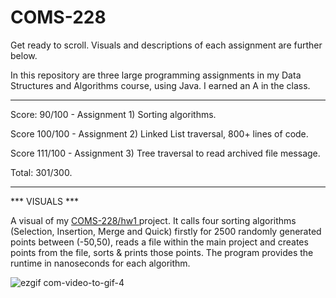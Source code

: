 # COMS-228

Get ready to scroll. Visuals and descriptions of each assignment are further below.

In this repository are three large programming assignments in my Data Structures and Algorithms course, using Java. I earned an A in the class.

___________

Score: 90/100 - Assignment 1) Sorting algorithms.

Score 100/100 - Assignment 2) Linked List traversal, 800+ lines of code. 

Score 111/100 - Assignment 3) Tree traversal to read archived file message.

Total: 301/300.

___________

*** VISUALS ***

A visual of my <a href="https://github.com/mccnick/COMS-228/tree/main/src/edu/iastate/cs228/hw1"> COMS-228/hw1 </a> project. It calls four sorting algorithms (Selection, Insertion, Merge and Quick) firstly for 2500 randomly generated points between (-50,50), reads a file within the main project and creates points from the file, sorts & prints those points. The program provides the runtime in nanoseconds for each algorithm.

![ezgif com-video-to-gif-4](https://github.com/mccnick/COMS-228/assets/91184284/3ef76668-03c0-4715-ab7e-664b561c23fc)
